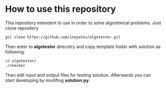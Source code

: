# How to use this repository

This repository intendent to use in order to solve algoritmical problems.
Just clone repository

```bash
git clone https://github.com/inoyatov/algotester.git
```

Then enter to **algotester** direcotry and copy template folder with solution
as following:

```bash
cd algotester/
./checker
```

Then edit input and output files for testing solution. 
Afterwards you can start developing by modifing **solution.py**.
